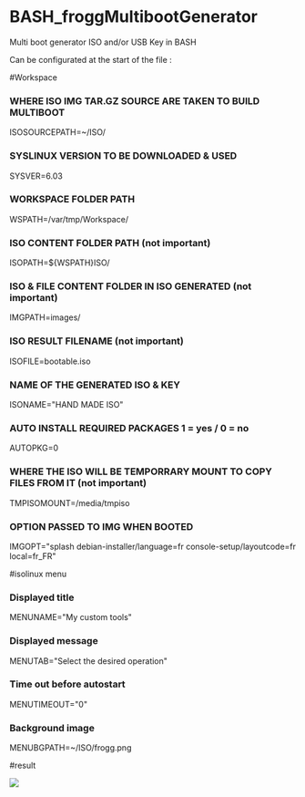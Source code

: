 # BASH_froggMultibootGenerator
Multi boot generator ISO and/or USB Key in BASH

Can be configurated at the start of the file :


#Workspace

### WHERE ISO IMG TAR.GZ SOURCE ARE TAKEN TO BUILD MULTIBOOT
ISOSOURCEPATH=~/ISO/
### SYSLINUX VERSION TO BE DOWNLOADED & USED
SYSVER=6.03
### WORKSPACE FOLDER PATH
WSPATH=/var/tmp/Workspace/
### ISO CONTENT FOLDER PATH (not important)
ISOPATH=${WSPATH}ISO/
### ISO & FILE CONTENT FOLDER IN ISO GENERATED (not important)
IMGPATH=images/
### ISO RESULT FILENAME (not important)
ISOFILE=bootable.iso
### NAME OF THE GENERATED ISO & KEY
ISONAME="HAND MADE ISO"
### AUTO INSTALL REQUIRED PACKAGES 1 = yes / 0 = no
AUTOPKG=0
### WHERE THE ISO WILL BE TEMPORRARY MOUNT TO COPY FILES FROM IT  (not important)
TMPISOMOUNT=/media/tmpiso
### OPTION PASSED TO IMG WHEN BOOTED
IMGOPT="splash debian-installer/language=fr console-setup/layoutcode=fr local=fr_FR"

#isolinux menu
### Displayed title
MENUNAME="My custom tools" 
### Displayed message
MENUTAB="Select the desired operation"
### Time out before autostart
MENUTIMEOUT="0"
### Background image
MENUBGPATH=~/ISO/frogg.png

#result

<img src="https://tool.frogg.fr/inc/img/article/syslinux/Multiboot_generator.png"/>
